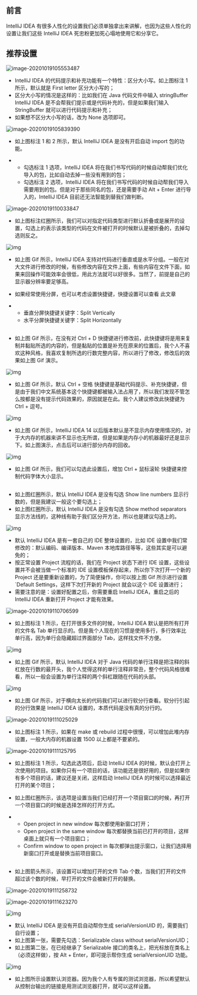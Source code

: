 ## 前言

IntelliJ IDEA 有很多人性化的设置我们必须单独拿出来讲解，也因为这些人性化的设置让我们这些 IntelliJ IDEA 死忠粉更加死心塌地使用它和分享它。

## 推荐设置

![image-20201019105553487](.IDEA设置.assets/image-20201019105553487.png)

- IntelliJ IDEA 的代码提示和补充功能有一个特性：区分大小写。如上图标注 1 所示，默认就是 First letter 区分大小写的；
- 区分大小写的情况是这样的：比如我们在 Java 代码文件中输入 stringBuffer IntelliJ IDEA 是不会帮我们提示或是代码补充的，但是如果我们输入 StringBuffer 就可以进行代码提示和补充；
- 如果想不区分大小写的话，改为 None 选项即可。

![image-20201019105839390](.IDEA设置.assets/image-20201019105839390.png)

- 如上图标注 1 和 2 所示，默认 IntelliJ IDEA 是没有开启自动 import 包的功能。

- - 勾选标注 1 选项，IntelliJ IDEA 将在我们书写代码的时候自动帮我们优化导入的包，比如自动去掉一些没有用到的包；
  - 勾选标注 2 选项，IntelliJ IDEA 将在我们书写代码的时候自动帮我们导入需要用到的包。但是对于那些同名的包，还是需要手动 Alt + Enter 进行导入的，IntelliJ IDEA 目前还无法智能到替我们做判断。

![image-20201019110033847](.IDEA设置.assets/image-20201019110033847.png)

- 如上图标注红圈所示，我们可以对指定代码类型进行默认折叠或是展开的设置，勾选上的表示该类型的代码在文件被打开的时候默认是被折叠的，去掉勾选则反之。

![img](.IDEA设置.assets/640.gif)

- 如上图 Gif 所示，IntelliJ IDEA 支持对代码进行垂直或是水平分组。一般在对大文件进行修改的时候，有些修改内容在文件上面，有些内容在文件下面，如果来回操作可能效率会很低，用此方法就可以好很多。当然了，前提是自己的显示器分辨率要足够高。

- 如果经常使用分屏，也可以考虑设置快捷键，快捷设置可以查看 此文章

- - 垂直分屏快捷键关键字：Split Vertically
  - 水平分屏快捷键关键字：Split Horizontally

![img](data:image/gif;base64,iVBORw0KGgoAAAANSUhEUgAAAAEAAAABCAYAAAAfFcSJAAAADUlEQVQImWNgYGBgAAAABQABh6FO1AAAAABJRU5ErkJggg==)

- 如上图 Gif 所示，在没有对 Ctrl + D 快捷键进行修改前，此快捷键将是用来复制并黏贴所选的内容的，但是黏贴的位置是补充在原来的位置后，我个人不喜欢这种风格，我喜欢复制所选的行数完整内容，所以进行了修改，修改后的效果如上图 Gif 演示。

![img](.IDEA设置.assets/640-1603076583594.gif)

- 如上图 Gif 所示，默认 Ctrl + 空格 快捷键是基础代码提示、补充快捷键，但是由于我们中文系统基本这个快捷键都被输入法占用了，所以我们发现不管怎么按都是没有提示代码效果的，原因就是在此。我个人建议修改此快捷键为 Ctrl + 逗号。

![img](.IDEA设置.assets/640-1603076610192.gif)

- 如上图 Gif 所示，IntelliJ IDEA 14 以后版本默认是不显示内存使用情况的，对于大内存的机器来讲不显示也无所谓，但是如果是内存小的机器最好还是显示下。如上图演示，点击后可以进行部分内存的回收。

![img](.IDEA设置.assets/640-1603076639377.gif)

- 如上图 Gif 所示，我们可以勾选此设置后，增加 Ctrl + 鼠标滚轮 快捷键来控制代码字体大小显示。

![img](data:image/gif;base64,iVBORw0KGgoAAAANSUhEUgAAAAEAAAABCAYAAAAfFcSJAAAADUlEQVQImWNgYGBgAAAABQABh6FO1AAAAABJRU5ErkJggg==)

- 如上图红圈所示，默认 IntelliJ IDEA 是没有勾选 Show line numbers 显示行数的，但是我建议一般这个要勾选上；
- 如上图红圈所示，默认 IntelliJ IDEA 是没有勾选 Show method separators 显示方法线的，这种线有助于我们区分开方法，所以也是建议勾选上的。

![img](.IDEA设置.assets/640-1603076673670.gif)

- 默认 IntelliJ IDEA 是有一套自己的 IDE 整体设置的，比如 IDE 设置中我们常修改的：默认编码、编译版本、Maven 本地库路径等等，这些其实是可以避免的；
- 按正常设置 Project 流程的话，我们在 Project 状态下进行 IDE 设置，这些设置并不会被当做一个标准的 IDE 设置模板保存起来，所以你下次打开一个新的 Project 还是要重新设置的，为了简便操作，你可以按上图 Gif 所示进行设置 `Default Settings，这样下次打开新的 Project 就会以这个 IDE 设置进行；
- 需要注意的是：设置好配置之后，你需要重启 IntelliJ IDEA，重启之后的 IntelliJ IDEA 重新打开 Project 才能有效果。

![image-20201019110706599](.IDEA设置.assets/image-20201019110706599.png)

- 如上图标注 1 所示，在打开很多文件的时候，IntelliJ IDEA 默认是把所有打开的文件名 Tab 单行显示的。但是我个人现在的习惯是使用多行，多行效率比单行高，因为单行会隐藏超过界面部分 Tab，这样找文件不方便。

![img](data:image/gif;base64,iVBORw0KGgoAAAANSUhEUgAAAAEAAAABCAYAAAAfFcSJAAAADUlEQVQImWNgYGBgAAAABQABh6FO1AAAAABJRU5ErkJggg==)![img](.IDEA设置.assets/640-1603076936125.gif)

- 如上图 Gif 所示，默认 IntelliJ IDEA 对于 Java 代码的单行注释是把注释的斜杠放在行数的最开头，我个人觉得这样的单行注释非常丑，整个代码风格很难看，所以一般会设置为单行注释的两个斜杠跟随在代码的头部。

![img](.IDEA设置.assets/640-1603076972557.gif)

- 如上图 Gif 所示，对于横向太长的代码我们可以进行软分行查看。软分行引起的分行效果是 IntelliJ IDEA 设置的，本质代码是没有真的分行的。

![image-20201019111025029](.IDEA设置.assets/image-20201019111025029.png)

- 如上图标注 1 所示，如果在 make 或 rebuild 过程中很慢，可以增加此堆内存设置，一般大内存的机器设置 1500 以上都是不要紧的。

![image-20201019111125795](.IDEA设置.assets/image-20201019111125795.png)

- 如上图标注 1 所示，勾选此选项后，启动 IntelliJ IDEA 的时候，默认会打开上次使用的项目。如果你只有一个项目的话，该功能还是很好用的，但是如果你有多个项目的话，建议还是关闭，这样启动 IntelliJ IDEA 的时候可以选择最近打开的某个项目；

- 如上图红圈所示，该选项是设置当我们已经打开一个项目窗口的时候，再打开一个项目窗口的时候是选择怎样的打开方式。

- - Open project in new window 每次都使用新窗口打开；
  - Open project in the same window 每次都替换当前已打开的项目，这样桌面上就只有一个项目窗口；
  - Confirm window to open project in 每次都弹出提示窗口，让我们选择用新窗口打开或是替换当前项目窗口。

![img](data:image/gif;base64,iVBORw0KGgoAAAANSUhEUgAAAAEAAAABCAYAAAAfFcSJAAAADUlEQVQImWNgYGBgAAAABQABh6FO1AAAAABJRU5ErkJggg==)

- 如上图箭头所示，该设置可以增加打开的文件 Tab 个数，当我们打开的文件超过该个数的时候，早打开的文件会被新打开的替换。

![image-20201019111258732](.IDEA设置.assets/image-20201019111258732.png)



![image-20201019111623270](.IDEA设置.assets/image-20201019111623270.png)

![img](.IDEA设置.assets/640-1603075970232.webp)

- 默认 IntelliJ IDEA 是没有开启自动帮你生成 serialVersionUID 的，需要我们自行设置；
- 如上图第一张，需要先勾选：Serializable class without serialVersionUID；
- 如上图第二张，在已经继承了 Serializable 接口的类名上，把光标放在类名上（必须这样做），按 Alt + Enter，即可提示帮你生成 serialVersionUID 功能。

![img](.IDEA设置.assets/640.png)

- 如上图所示设置默认浏览器。因为我个人有专属的测试浏览器，所以希望默认从控制台输出的链接是用测试浏览器打开，就可以这样设置。